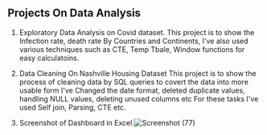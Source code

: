 Projects On Data Analysis
-------------------------------------
1. Exploratory Data Analysis on Covid dataset.
This project is to show the Infection rate, death rate By Countries and Continents,
I've also used various techniques such as CTE, Temp Tbale, Window functions for easy calculatoins.

2. Data Cleaning On Nashville Housing Dataset
This project is to show the process of cleaning data by SQL queries
to covert the data into more usable form
I've Changed the date format, deleted duplicate values, handling NULL values, deleting unused columns etc
For these tasks I've used Self join, Parsing, CTE etc.

3. Screenshot of Dashboard in Excel
![Screenshot (77)](https://user-images.githubusercontent.com/88718162/129462352-ba22bc65-baee-4f68-be61-fe68d1a11681.png)
